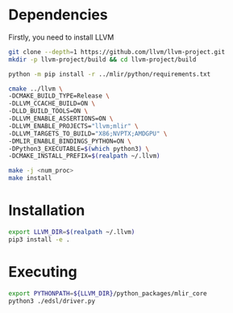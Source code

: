 # Dependencies

Firstly, you need to install LLVM

```bash
git clone --depth=1 https://github.com/llvm/llvm-project.git
mkdir -p llvm-project/build && cd llvm-project/build

python -m pip install -r ../mlir/python/requirements.txt

cmake ../llvm \
-DCMAKE_BUILD_TYPE=Release \
-DLLVM_CCACHE_BUILD=ON \
-DLLD_BUILD_TOOLS=ON \
-DLLVM_ENABLE_ASSERTIONS=ON \
-DLLVM_ENABLE_PROJECTS="llvm;mlir" \
-DLLVM_TARGETS_TO_BUILD="X86;NVPTX;AMDGPU" \
-DMLIR_ENABLE_BINDINGS_PYTHON=ON \
-DPython3_EXECUTABLE=$(which python3) \
-DCMAKE_INSTALL_PREFIX=$(realpath ~/.llvm)

make -j <num_proc>
make install
```

# Installation

```bash
export LLVM_DIR=$(realpath ~/.llvm)
pip3 install -e .
```

# Executing

```bash
export PYTHONPATH=${LLVM_DIR}/python_packages/mlir_core
python3 ./edsl/driver.py
```
